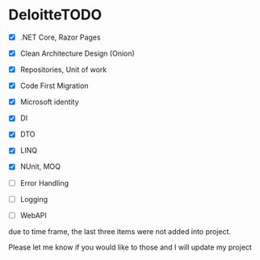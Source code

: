 # DeloitteTODO


- [x] .NET Core, Razor Pages
- [x] Clean Architecture Design (Onion)
- [x] Repositories, Unit of work
- [x] Code First Migration
- [x] Microsoft identity
- [x] DI
- [x] DTO
- [x] LINQ
- [x] NUnit, MOQ
- [ ] Error Handling
- [ ] Logging
- [ ] WebAPI


due to time frame, the last three items were not added into project. 

Please let me know if you would like to those and I will update my project


